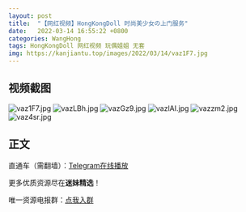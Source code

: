 ```yaml
---
layout: post
title:  "【网红视频】HongKongDoll 时尚美少女の上门服务"
date:   2022-03-14 16:55:22 +0800
categories: WangHong
tags: HongKongDoll 网红视频 玩偶姐姐 无套
img: https://kanjiantu.top/images/2022/03/14/vaz1F7.jpg
---
```



## 视频截图

![vaz1F7.jpg](https://kanjiantu.top/images/2022/03/14/vaz1F7.jpg)
![vazLBh.jpg](https://kanjiantu.top/images/2022/03/14/vazLBh.jpg)
![vazGz9.jpg](https://kanjiantu.top/images/2022/03/14/vazGz9.jpg)
![vazlAI.jpg](https://kanjiantu.top/images/2022/03/14/vazlAI.jpg)
![vazzm2.jpg](https://kanjiantu.top/images/2022/03/14/vazzm2.jpg)
![vaz4sr.jpg](https://kanjiantu.top/images/2022/03/14/vaz4sr.jpg)


## 正文

直通车（需翻墙）：[Telegram在线播放](https://t.me/mimeijingxuan/32)

更多优质资源尽在**迷妹精选**！

唯一资源电报群：[点我入群](https://t.me/mimeijingxuan)


